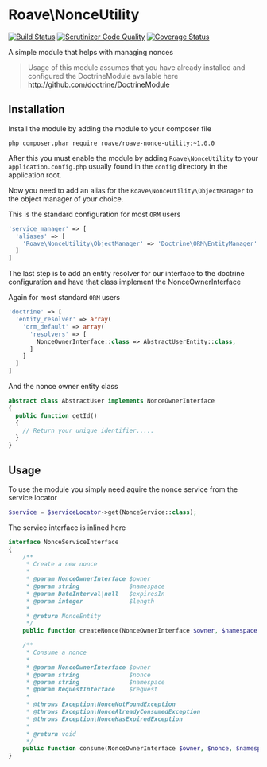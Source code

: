 # Roave\NonceUtility
[![Build Status](https://travis-ci.org/Roave/NonceUtility.svg)](https://travis-ci.org/Roave/NonceUtility)
[![Scrutinizer Code Quality](https://scrutinizer-ci.com/g/Roave/NonceUtility/badges/quality-score.png?s=fb98249a8f4b452b399bc0696f155bed8441cc80)](https://scrutinizer-ci.com/g/Roave/NonceUtility/)
[![Coverage Status](https://coveralls.io/repos/Roave/NonceUtility/badge.png?branch=master)](https://coveralls.io/r/Roave/NonceUtility?branch=master)

A simple module that helps with managing nonces

> Usage of this module assumes that you have already installed and configured
> the DoctrineModule available here http://github.com/doctrine/DoctrineModule

## Installation

Install the module by adding the module to your composer file
```
php composer.phar require roave/roave-nonce-utility:~1.0.0
```

After this you must enable the module by adding `Roave\NonceUtility` to your
`application.config.php` usually found in the `config` directory in the application
root.

Now you need to add an alias for the `Roave\NonceUtility\ObjectManager` to
the object manager of your choice.

This is the standard configuration for most `ORM` users
```php
'service_manager' => [
  'aliases' => [
    'Roave\NonceUtility\ObjectManager' => 'Doctrine\ORM\EntityManager'
  ]
]
```

The last step is to add an entity resolver for our interface to the doctrine
configuration and have that class implement the NonceOwnerInterface

Again for most standard `ORM` users
```php
'doctrine' => [
  'entity_resolver' => array(
    'orm_default' => array(
      'resolvers' => [
        NonceOwnerInterface::class => AbstractUserEntity::class,
      ]
    ]
  ]
]
```

And the nonce owner entity class
```php
abstract class AbstractUser implements NonceOwnerInterface
{
  public function getId()
  {
    // Return your unique identifier.....
  }
}
```

## Usage

To use the module you simply need aquire the nonce service from the service locator

```php
$service = $serviceLocator->get(NonceService::class);
```

The service interface is inlined here
```php
interface NonceServiceInterface
{
    /**
     * Create a new nonce
     *
     * @param NonceOwnerInterface $owner
     * @param string              $namespace
     * @param DateInterval|null   $expiresIn
     * @param integer             $length
     *
     * @return NonceEntity
     */
    public function createNonce(NonceOwnerInterface $owner, $namespace = 'default', DateInterval $expiresIn = null, $length = 10);

    /**
     * Consume a nonce
     *
     * @param NonceOwnerInterface $owner
     * @param string              $nonce
     * @param string              $namespace
     * @param RequestInterface    $request
     *
     * @throws Exception\NonceNotFoundException
     * @throws Exception\NonceAlreadyConsumedException
     * @throws Exception\NonceHasExpiredException
     *
     * @return void
     */
    public function consume(NonceOwnerInterface $owner, $nonce, $namespace = 'default', RequestInterface $request = null);
}
```
